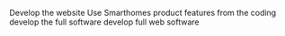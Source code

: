 Develop the website 
Use Smarthomes product features 
from the coding develop the full software
develop full web software
